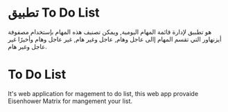 # تطبيق To Do List
هو تطبيق لإدارة قائمة المهام اليومية, ويمكن تصنيف هذه المهام بإستخدام مصفوفة أيزنهاور التي تقسم المهام إالى عاجل وهام, عاجل وغير هام, غير عاجل وهام وأخيرًا غير عاجل وغير هام.

# To Do List
It's web application for magement to do list, this web app provaide Eisenhower Matrix for mangement your list.
